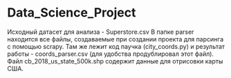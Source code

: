 # Data_Science_Project
Исходный датасет для анализа - Superstore.csv
В папке parser находится все файлы, создаваемые при создании проекта для парсинга с помощью scrapy. Там же лежит код паучка (city_coords.py) и результат работы - coords_parser.csv (для удобства продублировал этот файл). 
Файл cb_2018_us_state_500k.shp содержит данные для отрисовки карты США.
